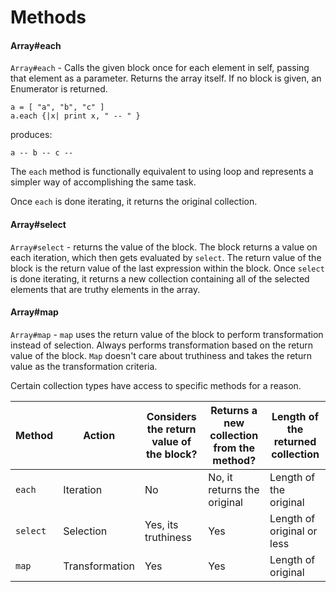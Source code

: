 # Methods

#### Array#each
`Array#each` - Calls the given block once for each element in self, passing that element as a parameter. Returns the array itself. If no block is given, an Enumerator is returned.

```
a = [ "a", "b", "c" ]
a.each {|x| print x, " -- " }
```
produces:
```
a -- b -- c --
```

The `each` method is functionally equivalent to using loop and represents a simpler way of accomplishing the same task.

Once `each` is done iterating, it returns the original collection.

#### Array#select
`Array#select` - returns the value of the block. The block returns a value on each iteration, which then gets evaluated by `select`. The return value of the block is the return value of the last expression within the block. Once `select` is done iterating, it returns a new collection containing all of the selected elements that are truthy elements in the array.


#### Array#map
`Array#map` - `map` uses the return value of the block to perform transformation instead of selection. Always performs transformation based on the return value of the block. `Map` doesn't care about truthiness and takes the return value as the transformation criteria.

Certain collection types have access to specific methods for a reason.

| Method  | Action  | Considers the return value of the block?  | Returns a new collection from the method?  | Length of the returned collection  |
|---|---|---|---|---|
|`each`   | Iteration  | No  | No, it returns the original  | Length of the original  |
|`select`   | Selection  | Yes, its truthiness  | Yes  | Length of original or less  |
|`map`   | Transformation  | Yes  | Yes  | Length of original  |
